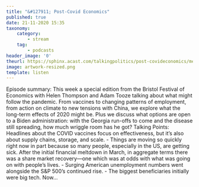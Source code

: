 ```yaml
---
title: "&#127911; Post-Covid Economics"
published: true
date: 21-11-2020 15:35
taxonomy:
    category:
        - stream
    tag:
        - podcasts
header_image: '0'
theurl: https://sphinx.acast.com/talkingpolitics/post-covideconomics/media.mp3
image: artwork-resized.png
template: listen
--- 
```

Episode summary: This week a special edition from the Bristol Festival of Economics with Helen Thompson and Adam Tooze talking about what might follow the pandemic. From vaccines to changing patterns of employment, from action on climate to new tensions with China, we explore what the long-term effects of 2020 might be. Plus we discuss what options are open to a Biden administration: with the Georgia run-offs to come and the disease still spreading, how much wriggle room has he got? Talking Points: Headlines about the COVID vaccines focus on effectiveness, but it’s also about supply chains, storage, and scale. - Things are moving so quickly right now in part because so many people, especially in the US, are getting sick. After the initial financial meltdown in March, in aggregate terms there was a share market recovery—one which was at odds with what was going on with people’s lives. - Surging American unemployment numbers went alongside the S&P 500’s continued rise. - The biggest beneficiaries initially were big tech. Now…
